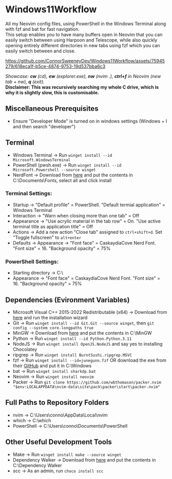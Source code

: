 # Windows11Workflow

All my Neovim config files, using PowerShell in the Windows Terminal along with fzf and bat for fast navigation.\
This setup enables you to have many buffers open in Neovim that you can easily switch between using Harpoon and Telescope, while also quickly opening entirely different directories in new tabs using fzf which you can easily switch between and close.

https://github.com/ConnorSweeneyDev/Windows11Workflow/assets/75945279/618eca1f-b5ce-4874-9753-19d537bba6c3

*Showcase: **cw** (cd), **ew** (explorer.exe), **nw** (nvim .), **ctrl+f** in Neovim (new tab + nw), **q** (exit).*\
**Disclaimer: This was recursively searching my whole C drive, which is why it is slightly slow, this is customisable.**

## Miscellaneous Prerequisites
- Ensure "Developer Mode" is turned on in windows settings (Windows + I and then search "developer")

## Terminal
- Windows Terminal &rightarrow; Run `winget install --id Microsoft.WindowsTerminal`
- PowerShell (pwsh.exe) &rightarrow; Run `winget install --id Microsoft.Powershell --source winget`
- NerdFont &rightarrow; Download from [here](https://www.nerdfonts.com/font-downloads) and put the contents in C:\Documents\Fonts, select all and click install
### Terminal Settings:
- Startup &rightarrow; "Default profile" = PowerShell. "Default termial application" = Windows Terminal
- Interaction &rightarrow; "Warn when closing more than one tab" = Off
- Appearance &rightarrow; "Use acrylic material in the tab row" = On. "Use active terminal title as application title" = Off
- Actions &rightarrow; Add a new action "Close tab" assigned to `ctrl+shift+d`. Set "Toggle fullscreen" to `alt+enter`
- Defaults &rightarrow; Appearance &rightarrow; "Font face" = CaskaydiaCove Nerd Font. "Font size" = 16. "Background opacity" = 75%
### PowerShell Settings:
- Starting directory &rightarrow; C:\
- Appearance &rightarrow; "Font face" = CaskaydiaCove Nerd Font. "Font size" = 16. "Background opacity" = 75%

## Dependencies (Evironment Variables)
- Microsoft Visual C++ 2015-2022 Redistributable (x64) &rightarrow; Download from [here](https://learn.microsoft.com/en-us/cpp/windows/latest-supported-vc-redist?view=msvc-170) and run the installation wizard
- Git &rightarrow; Run `winget install --id Git.Git --source winget`, then `git config --system core.longpaths true`
- MinGW &rightarrow; Download from [here](https://www.mingw-w64.org/downloads/) and put the contents in C:\MinGW
- Python &rightarrow; Run `winget install --id Python.Python.3.11`
- NodeJS &rightarrow; Run `winget install OpenJS.NodeJS` and say yes to installing Chocolatey
- ripgrep &rightarrow; Run `winget install BurntSushi.ripgrep.MSVC`
- fzf &rightarrow; Run `winget install --id=junegunn.fzf` OR download the exe from their [GitHub](https://github.com/junegunn/fzf-bin/releases) and put it in C:\Windows
- bat &rightarrow; Run `winget install sharkdp.bat`
- Neovim &rightarrow; Run `winget install neovim`
- Packer &rightarrow; Run `git clone https://github.com/wbthomason/packer.nvim "$env:LOCALAPPDATA\nvim-data\site\pack\packer\start\packer.nvim"`

## Full Paths to Repository Folders
- nvim &rightarrow; C:\Users\conno\AppData\Local\nvim
- which &rightarrow; C:\which
- PowerShell &rightarrow; C:\Users\conno\Documents\PowerShell

## Other Useful Development Tools
- Make &rightarrow; Run `winget install make --source winget`
- Dependency Walker &rightarrow; Download from [here](https://github.com/lucasg/Dependencies) and put the contents in C:\Dependency Walker
- scc &rightarrow; As an admin, run `choco install scc`
